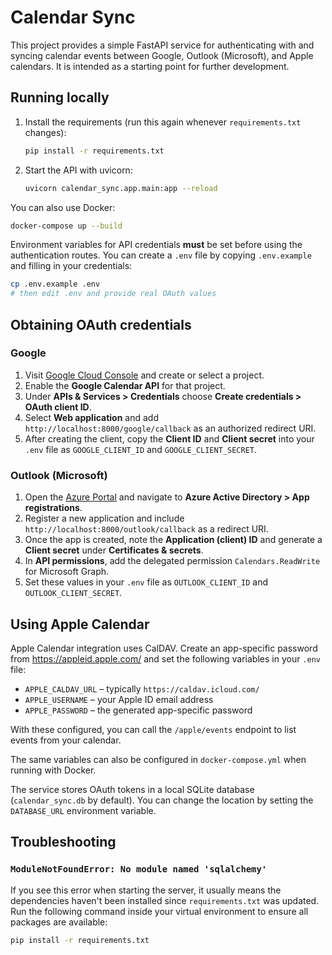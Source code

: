 # Calendar Sync

This project provides a simple FastAPI service for authenticating with and syncing calendar events between Google, Outlook (Microsoft), and Apple calendars. It is intended as a starting point for further development.

## Running locally

1. Install the requirements (run this again whenever `requirements.txt` changes):
   ```bash
   pip install -r requirements.txt
   ```
2. Start the API with uvicorn:
   ```bash
   uvicorn calendar_sync.app.main:app --reload
   ```

You can also use Docker:

```bash
docker-compose up --build
```

Environment variables for API credentials **must** be set before using the authentication routes.
You can create a `.env` file by copying `.env.example` and filling in your credentials:

```bash
cp .env.example .env
# then edit .env and provide real OAuth values
```

## Obtaining OAuth credentials

### Google

1. Visit [Google Cloud Console](https://console.cloud.google.com/) and create or select a project.
2. Enable the **Google Calendar API** for that project.
3. Under **APIs & Services > Credentials** choose **Create credentials > OAuth client ID**.
4. Select **Web application** and add `http://localhost:8000/google/callback` as an authorized redirect URI.
5. After creating the client, copy the **Client ID** and **Client secret** into your `.env` file as `GOOGLE_CLIENT_ID` and `GOOGLE_CLIENT_SECRET`.

### Outlook (Microsoft)

1. Open the [Azure Portal](https://portal.azure.com/) and navigate to **Azure Active Directory > App registrations**.
2. Register a new application and include `http://localhost:8000/outlook/callback` as a redirect URI.
3. Once the app is created, note the **Application (client) ID** and generate a **Client secret** under **Certificates & secrets**.
4. In **API permissions**, add the delegated permission `Calendars.ReadWrite` for Microsoft Graph.
5. Set these values in your `.env` file as `OUTLOOK_CLIENT_ID` and `OUTLOOK_CLIENT_SECRET`.

## Using Apple Calendar

Apple Calendar integration uses CalDAV. Create an app-specific password from <https://appleid.apple.com/> and set the following variables in your `.env` file:

- `APPLE_CALDAV_URL` – typically `https://caldav.icloud.com/`
- `APPLE_USERNAME` – your Apple ID email address
- `APPLE_PASSWORD` – the generated app-specific password

With these configured, you can call the `/apple/events` endpoint to list events from your calendar.

The same variables can also be configured in `docker-compose.yml` when running with Docker.


The service stores OAuth tokens in a local SQLite database (`calendar_sync.db` by
default). You can change the location by setting the `DATABASE_URL` environment
variable.

## Troubleshooting

### `ModuleNotFoundError: No module named 'sqlalchemy'`

If you see this error when starting the server, it usually means the
dependencies haven't been installed since `requirements.txt` was updated.
Run the following command inside your virtual environment to ensure all
packages are available:

```bash
pip install -r requirements.txt
```

